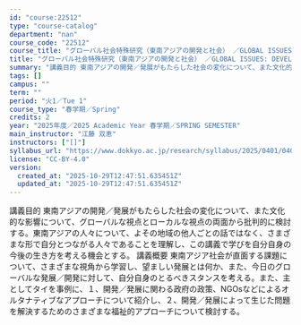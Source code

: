 ```yaml
---
id: "course:22512"
type: "course-catalog"
department: "nan"
course_code: "22512"
course_title: "グローバル社会特殊研究（東南アジアの開発と社会） ／GLOBAL ISSUES: DEVELOPMENT AND SOCIETY IN SOUTHEAST ASIA"
title: "グローバル社会特殊研究（東南アジアの開発と社会） ／GLOBAL ISSUES: DEVELOPMENT AND SOCIETY IN SOUTHEAST ASIA"
summary: "講義目的 東南アジアの開発／発展がもたらした社会の変化について、また文化的な影響について、グローバルな視点とローカルな視点の両面から批判的に検討する。東南アジアの人々について、よその地域の他人ごとの話ではなく、さまざまな形で自分とつながる人…"
tags: []
campus: ""
term: ""
period: "火1／Tue 1"
course_type: "春学期／Spring"
credits: 2
year: "2025年度／2025 Academic Year 春学期／SPRING SEMESTER"
main_instructor: "江藤 双恵"
instructors: ["[]"]
syllabus_url: "https://www.dokkyo.ac.jp/research/syllabus/2025/0401/0401_22512_ja_JP.html"
license: "CC-BY-4.0"
version:
  created_at: "2025-10-29T12:47:51.635451Z"
  updated_at: "2025-10-29T12:47:51.635451Z"
---
```

講義目的 東南アジアの開発／発展がもたらした社会の変化について、また文化的な影響について、グローバルな視点とローカルな視点の両面から批判的に検討する。東南アジアの人々について、よその地域の他人ごとの話ではなく、さまざまな形で自分とつながる人々であることを理解し、この講義で学びを自分自身の今後の生き方を考える機会とする。 講義概要 東南アジア社会が直面する課題について、さまざまな視角から学習し、望ましい発展とは何か、また、今日のグローバルな発展／開発に対して、自分自身のとるべきスタンスを考える。また、主としてタイを事例に、１、開発／発展に関わる政府の政策、NGOsなどによるオルタナティブなアプローチについて紹介し、２、開発／発展によって生じた問題を解決するためのさまざまな福祉的アプローチについて検討する。
